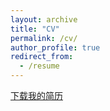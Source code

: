 ```yaml
---
layout: archive
title: "CV"
permalink: /cv/
author_profile: true
redirect_from:
  - /resume
---
```

[下载我的简历](/path/to/your/resume.pdf)

